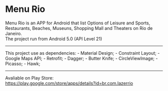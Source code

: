 # Menu Rio
Menu Rio is an APP for Android that list Options of Leisure and Sports, Restaurants, Beaches, Museuns, Shopping Mall and Theaters on Rio de Janeiro. <br>
The project run from Android 5.0 (API Level 21)

<hr>
This project use as dependencies:
- Material Design;
- Constraint Layout;
- Google Maps API;
- Retrofit;
- Dagger;
- Butter Knife;
- CircleViewImage;
- Picasso;
- Hawk;
<hr>

Avaliable on Play Store: <br>
https://play.google.com/store/apps/details?id=br.com.lazerrio
